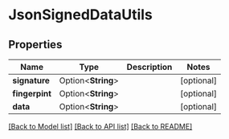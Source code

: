# JsonSignedDataUtils

## Properties

Name | Type | Description | Notes
------------ | ------------- | ------------- | -------------
**signature** | Option<**String**> |  | [optional]
**fingerpint** | Option<**String**> |  | [optional]
**data** | Option<**String**> |  | [optional]

[[Back to Model list]](../README.md#documentation-for-models) [[Back to API list]](../README.md#documentation-for-api-endpoints) [[Back to README]](../README.md)


